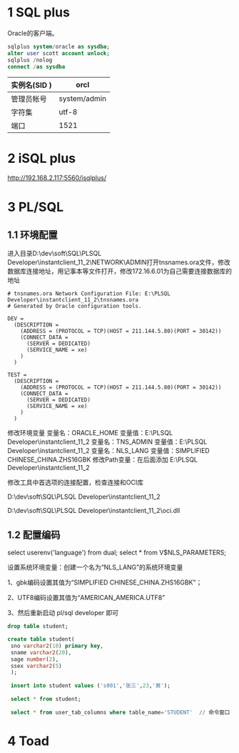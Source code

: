 # 1 SQL plus

Oracle的客户端。

```sql
sqlplus system/oracle as sysdba;
alter user scott account unlock;
sqlplus /nolog
connect /as sysdba
```



| 实例名(SID ) | orcl         |
| ------------ | ------------ |
| 管理员帐号   | system/admin |
| 字符集       | utf-8        |
| 端口         | 1521         |



# 2 iSQL plus

http://192.168.2.117:5560/isqlplus/



# 3 PL/SQL

## 1.1 环境配置

进入目录D:\dev\soft\SQL\PLSQL Developer\instantclient_11_2\NETWORK\ADMIN打开tnsnames.ora文件，修改数据库连接地址，用记事本等文件打开，修改172.16.6.01为自己需要连接数据库的地址

```properties
# tnsnames.ora Network Configuration File: E:\PLSQL Developer\instantclient_11_2\tnsnames.ora
# Generated by Oracle configuration tools.

DEV =
  (DESCRIPTION =
    (ADDRESS = (PROTOCOL = TCP)(HOST = 211.144.5.80)(PORT = 30142))
    (CONNECT_DATA =
      (SERVER = DEDICATED)
      (SERVICE_NAME = xe)
    )
  )

TEST =
  (DESCRIPTION =
    (ADDRESS = (PROTOCOL = TCP)(HOST = 211.144.5.80)(PORT = 30142))
    (CONNECT_DATA =
      (SERVER = DEDICATED)
      (SERVICE_NAME = xe)
    )
  )
```

修改环境变量
变量名：ORACLE_HOME 变量值：E:\PLSQL Developer\instantclient_11_2
变量名：TNS_ADMIN 变量值：E:\PLSQL Developer\instantclient_11_2
变量名：NLS_LANG 变量值：SIMPLIFIED CHINESE_CHINA.ZHS16GBK
修改Path变量：在后面添加 E:\PLSQL Developer\instantclient_11_2

修改工具中首选项的连接配置，检查连接和OCI库

D:\dev\soft\SQL\PLSQL Developer\instantclient_11_2

D:\dev\soft\SQL\PLSQL Developer\instantclient_11_2\oci.dll

## 1.2 配置编码

select userenv('language') from dual;
select * from V$NLS_PARAMETERS;

设置系统环境变量：创建一个名为“NLS_LANG”的系统环境变量

1、gbk编码设置其值为“SIMPLIFIED CHINESE_CHINA.ZHS16GBK”；

2、UTF8编码设置其值为“AMERICAN_AMERICA.UTF8”

3、然后重新启动 pl/sql developer 即可

```sql
drop table student;

create table student(
 sno varchar2(10) primary key,
 sname varchar2(20),
 sage number(2),
 ssex varchar2(5)
 );
 
 insert into student values ('s001','张三',23,'男');
 
 select * from student;
 
 select * from user_tab_columns where table_name='STUDENT'  // 命令窗口：desc 表名
```

# 4 Toad











